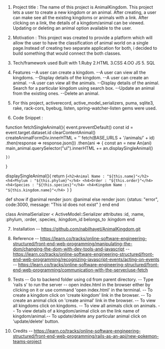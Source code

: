 
1. Project title : The name of this project is AnimalKingdom. This project lets a user to create a new kingdom or an animal. After creating, a user can make see all the existing kingdoms or animals with a link. After clicking on a link, the details of a kingdom/animal can be viewed. Updating or deleting an animal option available to the user.

2. Motivation : This project was created to provide a platform which will allow the user to have the classification of animal world on a single page.Instead of creating two separate application for both, i decided to build something that would connect the both classes.

3. Tech/framework used Built with 1.Ruby 2.HTML 3.CSS 4.OO JS 5. SQL

4. Features --A user can create a kingdom. --A user can view all the kingdoms. --Display details of the kingdom. --A user can create an animal. --A user can view all the animals. --Display details of the animal. Search for a particular kingdom using search box.
--Update an animal from the existing ones. --Delete an animal. 

5. For this project, activerecord, active_model_serializers, puma, sqlite3, rake, rack-cors, byebug, listen, spring-watcher-listen gems were used.

6. Code Snippet :

function fetchSingleAnimal(){
    event.preventDefault()
    const id = event.target.dataset.id 
    clearContentAnimal()
    createAnimalFormDiv.innerHTML = ''
    fetch(BASE_URLS +  '/animals/' + id)
    .then(response => response.json())
    .then(ani => {
        const an = new An(ani)
        main_animal.querySelector("ul").innerHTML += an.displaySingleAnimal()

    })
}

displaySingleAnimal(){
        return (`<h2>Animal Name : "${this.name}"</h2>
        <h4>Phylum : "${this.phylum}"</h4>
        <h4>Order : "${this.order}"</h4>
        <h4>Species : "${this.species}"</h4>
        <h4>Kingdom Name : "${this.kingdom.name}"</h4>
        `)
}

def show 
        if @animal 
            render json: @animal
        else 
            render json: {status: "error", code:3000, message: "This id does not exist" }
        end 
end 

class AnimalSerializer < ActiveModel::Serializer
  attributes :id, :name, :phylum, :order, :species, :kingdom_id 
  belongs_to :kingdom 
end

 
7. Installation -- https://github.com/nabilhayet/AnimalKingdom.git

8. Reference
-- https://learn.co/tracks/online-software-engineering-structured/front-end-web-programming/manipulating-the-dom/changing-the-dom-with-dev-tools-and-javascript
 -- https://learn.co/tracks/online-software-engineering-structured/front-end-web-programming/recognizing-javascript-events/acting-on-events
 -- https://learn.co/tracks/online-software-engineering-structured/front-end-web-programming/communication-with-the-server/use-fetch

9. Tests -- Go to backend folder using cd from parent directory. -- Type 'rails s' to run the server -- open index.html in the browser either by clicking on it or use command 'open index.html' in the terminal. -- To create a kingdom click on 'create kingdom' link in the browser. -- To create an animal click on 'create animal' link in the browser. -- To view all kingdoms click on kingdoms.  -- To view all animals click on animals. -- To view details of a kingdom/animal click on the link name of kingdom/animal.-- To update/delete any particular animal click on 'update/delete' button.

10. Credits -- https://learn.co/tracks/online-software-engineering-structured/front-end-web-programming/rails-as-an-api/new-pokemon-teams-project

